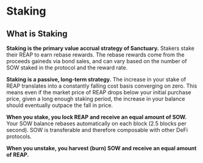 # Staking

## What is Staking

**Staking is the primary value accrual strategy of Sanctuary.** Stakers stake their REAP to earn rebase rewards. The rebase rewards come from the proceeds gaineds via bond sales, and can vary based on the number of SOW staked in the protocol and the reward rate.

**Staking is a passive, long-term strategy.** The increase in your stake of REAP translates into a constantly falling cost basis converging on zero. This means even if the market price of REAP drops below your initial purchase price, given a long enough staking period, the increase in your balance should eventually outpace the fall in price.

**When you stake, you lock REAP and receive an equal amount of SOW.** Your SOW balance rebases  automatically on each block (2.5 blocks per second). SOW is transferable and therefore composable with other DeFi protocols.

**When you unstake, you harvest (burn) SOW and receive an equal amount of REAP.**&#x20;

